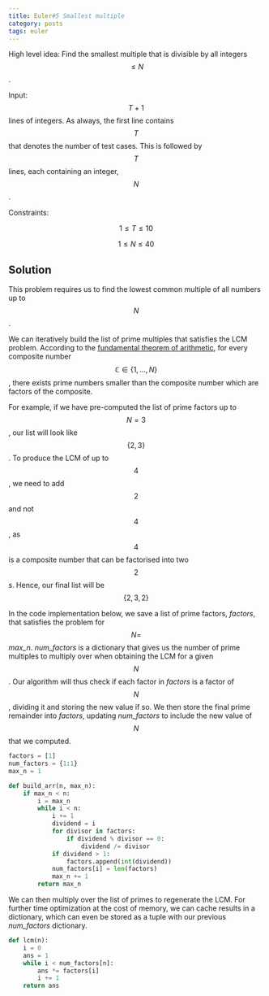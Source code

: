 ```yaml
---
title: Euler#5 Smallest multiple
category: posts
tags: euler
---
```


High level idea: Find the smallest multiple that is divisible by all integers $$\leq N$$.

Input: $$T+1$$ lines of integers. As always, the first line contains $$T$$ that denotes the number of test cases. This is followed by $$T$$ lines, each containing an integer, $$N$$.

Constraints:

$$1 \leq T \leq 10$$

$$1 \leq N \leq 40$$


## Solution
This problem requires us to find the lowest common multiple of all numbers up to $$N$$.

We can iteratively build the list of prime multiples that satisfies the LCM problem. According to the [fundamental theorem of arithmetic](https://en.wikipedia.org/wiki/Fundamental_theorem_of_arithmetic), for every composite number $$\mathbb{C} \in \{1,\ldots, N \}$$, there exists prime numbers smaller than the composite number which are factors of the composite.

For example, if we have pre-computed the list of prime factors up to $$N = 3$$, our list will look like $$\{2,3\}$$. To produce the LCM of up to $$4$$, we need to add $$2$$ and not $$4$$, as $$4$$ is a composite number that can be factorised into two $$2$$s. Hence, our final list will be $$\{2,3,2\}$$

In the code implementation below, we save a list of prime factors, *factors*, that satisfies the problem for $$N = $$ *max_n*. *num_factors* is a dictionary that gives us the number of prime multiples to multiply over when obtaining the LCM for a given $$N$$. Our algorithm will thus check if each factor in *factors* is a factor of $$N$$, dividing it and storing the new value if so. We then store the final prime remainder into *factors*, updating *num_factors* to include the new value of $$N$$ that we computed.

```python
factors = [1]
num_factors = {1:1}
max_n = 1

def build_arr(n, max_n):
    if max_n < n:
        i = max_n
        while i < n:
            i += 1
            dividend = i
            for divisor in factors:
                if dividend % divisor == 0:
                    dividend /= divisor
            if dividend > 1:
                factors.append(int(dividend))
            num_factors[i] = len(factors)
            max_n += 1
        return max_n
```

We can then multiply over the list of primes to regenerate the LCM. For further time optimization at the cost of memory, we can cache results in a dictionary, which can even be stored as a tuple with our previous *num_factors* dictionary.

```python
def lcm(n):
    i = 0
    ans = 1
    while i < num_factors[n]:
        ans *= factors[i]
        i += 1
    return ans
```
